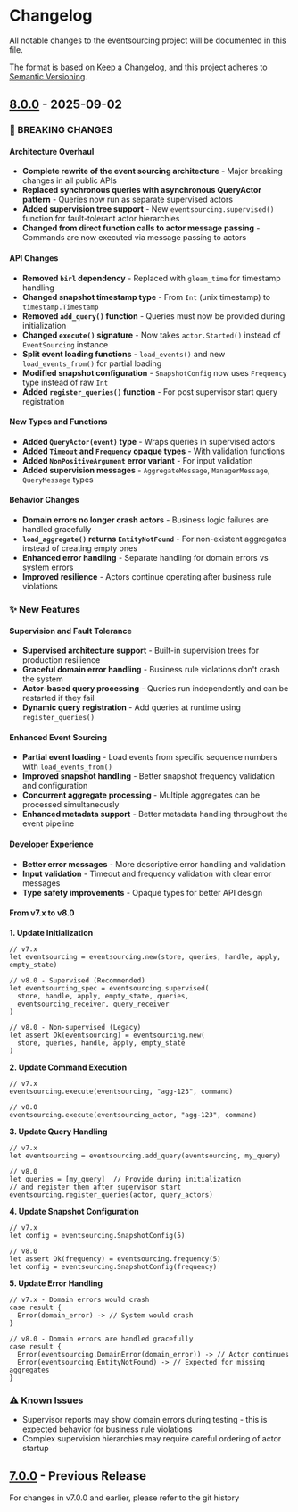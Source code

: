 # Changelog

All notable changes to the eventsourcing project will be documented in this file.

The format is based on [Keep a Changelog](https://keepachangelog.com/en/1.0.0/),
and this project adheres to [Semantic Versioning](https://semver.org/spec/v2.0.0.html).

## [8.0.0] - 2025-09-02

### 🚨 BREAKING CHANGES

#### Architecture Overhaul

- **Complete rewrite of the event sourcing architecture** - Major breaking changes in all public APIs
- **Replaced synchronous queries with asynchronous QueryActor pattern** - Queries now run as separate supervised actors
- **Added supervision tree support** - New `eventsourcing.supervised()` function for fault-tolerant actor hierarchies
- **Changed from direct function calls to actor message passing** - Commands are now executed via message passing to actors

#### API Changes

- **Removed `birl` dependency** - Replaced with `gleam_time` for timestamp handling
- **Changed snapshot timestamp type** - From `Int` (unix timestamp) to `timestamp.Timestamp`
- **Removed `add_query()` function** - Queries must now be provided during initialization
- **Changed `execute()` signature** - Now takes `actor.Started()` instead of `EventSourcing` instance
- **Split event loading functions** - `load_events()` and new `load_events_from()` for partial loading
- **Modified snapshot configuration** - `SnapshotConfig` now uses `Frequency` type instead of raw `Int`
- **Added `register_queries()` function** - For post supervisor start query registration

#### New Types and Functions

- **Added `QueryActor(event)` type** - Wraps queries in supervised actors
- **Added `Timeout` and `Frequency` opaque types** - With validation functions
- **Added `NonPositiveArgument` error variant** - For input validation
- **Added supervision messages** - `AggregateMessage`, `ManagerMessage`, `QueryMessage` types

#### Behavior Changes  

- **Domain errors no longer crash actors** - Business logic failures are handled gracefully
- **`load_aggregate()` returns `EntityNotFound`** - For non-existent aggregates instead of creating empty ones
- **Enhanced error handling** - Separate handling for domain errors vs system errors
- **Improved resilience** - Actors continue operating after business rule violations

### ✨ New Features

#### Supervision and Fault Tolerance

- **Supervised architecture support** - Built-in supervision trees for production resilience
- **Graceful domain error handling** - Business rule violations don't crash the system
- **Actor-based query processing** - Queries run independently and can be restarted if they fail
- **Dynamic query registration** - Add queries at runtime using `register_queries()`

#### Enhanced Event Sourcing

- **Partial event loading** - Load events from specific sequence numbers with `load_events_from()`
- **Improved snapshot handling** - Better snapshot frequency validation and configuration
- **Concurrent aggregate processing** - Multiple aggregates can be processed simultaneously
- **Enhanced metadata support** - Better metadata handling throughout the event pipeline

#### Developer Experience

- **Better error messages** - More descriptive error handling and validation
- **Input validation** - Timeout and frequency validation with clear error messages
- **Type safety improvements** - Opaque types for better API design

#### From v7.x to v8.0

**1. Update Initialization**

```gleam
// v7.x
let eventsourcing = eventsourcing.new(store, queries, handle, apply, empty_state)

// v8.0 - Supervised (Recommended)
let eventsourcing_spec = eventsourcing.supervised(
  store, handle, apply, empty_state, queries, 
  eventsourcing_receiver, query_receiver
)

// v8.0 - Non-supervised (Legacy)
let assert Ok(eventsourcing) = eventsourcing.new(
  store, queries, handle, apply, empty_state
)
```

**2. Update Command Execution**

```gleam
// v7.x  
eventsourcing.execute(eventsourcing, "agg-123", command)

// v8.0
eventsourcing.execute(eventsourcing_actor, "agg-123", command)
```

**3. Update Query Handling**

```gleam
// v7.x
let eventsourcing = eventsourcing.add_query(eventsourcing, my_query)

// v8.0
let queries = [my_query]  // Provide during initialization
// and register them after supervisor start
eventsourcing.register_queries(actor, query_actors)
```

**4. Update Snapshot Configuration**

```gleam
// v7.x
let config = eventsourcing.SnapshotConfig(5)

// v8.0
let assert Ok(frequency) = eventsourcing.frequency(5)
let config = eventsourcing.SnapshotConfig(frequency)
```

**5. Update Error Handling**

```gleam
// v7.x - Domain errors would crash
case result {
  Error(domain_error) -> // System would crash
}

// v8.0 - Domain errors are handled gracefully
case result {
  Error(eventsourcing.DomainError(domain_error)) -> // Actor continues
  Error(eventsourcing.EntityNotFound) -> // Expected for missing aggregates
}
```

### ⚠️ Known Issues

- Supervisor reports may show domain errors during testing - this is expected behavior for business rule violations
- Complex supervision hierarchies may require careful ordering of actor startup

## [7.0.0] - Previous Release

For changes in v7.0.0 and earlier, please refer to the git history

[8.0.0]: https://github.com/renatillas/eventsourcing/compare/v7.0.0...v8.0.0
[7.0.0]: https://github.com/renatillas/eventsourcing/releases/tag/v7.0.0

